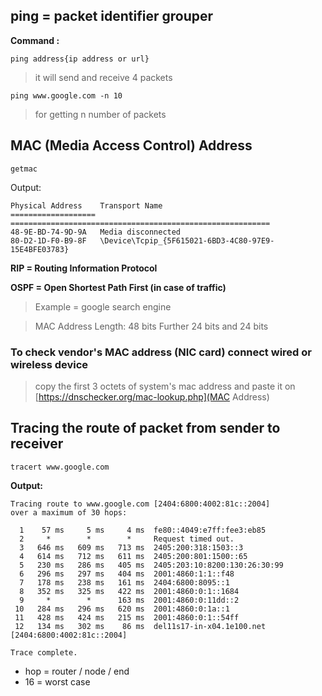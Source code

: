 ## ping = packet identifier grouper

**Command :**

```
ping address{ip address or url}
```

> it will send and receive 4 packets

```
ping www.google.com -n 10
```

> for getting n number of packets

## MAC (Media Access Control) Address

```
getmac
```

Output:

```
Physical Address    Transport Name
=================== ==========================================================
48-9E-BD-74-9D-9A   Media disconnected
80-D2-1D-F0-B9-8F   \Device\Tcpip_{5F615021-6BD3-4C80-97E9-15E4BFE03783}
```

**RIP = Routing Information Protocol** <br>

**OSPF = Open Shortest Path First (in case of traffic)**

> Example = google search engine

> MAC Address Length: 48 bits
> Further 24 bits and 24 bits

### To check vendor's MAC address (NIC card) connect wired or wireless device

> copy the first 3 octets of system's mac address and paste it on [https://dnschecker.org/mac-lookup.php](MAC Address)

## Tracing the route of packet from sender to receiver

```
tracert www.google.com
```

**Output:**

```
Tracing route to www.google.com [2404:6800:4002:81c::2004]
over a maximum of 30 hops:

  1    57 ms     5 ms     4 ms  fe80::4049:e7ff:fee3:eb85
  2     *        *        *     Request timed out.
  3   646 ms   609 ms   713 ms  2405:200:318:1503::3
  4   614 ms   712 ms   611 ms  2405:200:801:1500::65
  5   230 ms   286 ms   405 ms  2405:203:10:8200:130:26:30:99
  6   296 ms   297 ms   404 ms  2001:4860:1:1::f48
  7   178 ms   238 ms   161 ms  2404:6800:8095::1
  8   352 ms   325 ms   422 ms  2001:4860:0:1::1684
  9     *        *      163 ms  2001:4860:0:11dd::2
 10   284 ms   296 ms   620 ms  2001:4860:0:1a::1
 11   428 ms   424 ms   215 ms  2001:4860:0:1::54ff
 12   134 ms   302 ms    86 ms  del11s17-in-x04.1e100.net [2404:6800:4002:81c::2004]

Trace complete.
```

-   hop = router / node / end
-   16 = worst case

